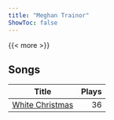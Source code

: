 ```yaml
---
title: "Meghan Trainor"
ShowToc: false
---
```


{{< more >}}

## Songs
Title | Plays 
----- | -----: 
[White Christmas](/songs/white-christmas) | 36

